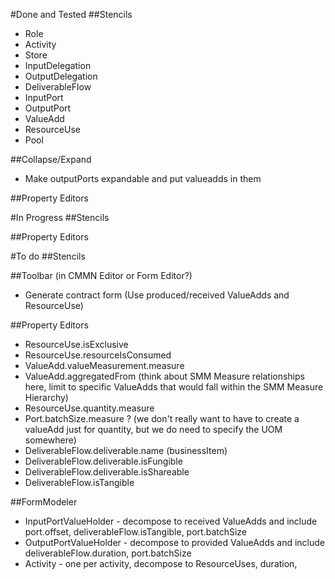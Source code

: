 #Done and Tested
##Stencils
 - Role
 - Activity
 - Store
 - InputDelegation
 - OutputDelegation
 - DeliverableFlow
 - InputPort
 - OutputPort
 - ValueAdd
 - ResourceUse
 - Pool

##Collapse/Expand
 - Make outputPorts expandable and put valueadds in them

##Property Editors

#In Progress
##Stencils

##Property Editors

#To do
##Stencils
 
##Toolbar (in CMMN Editor or Form Editor?)
 - Generate contract form (Use produced/received ValueAdds and ResourceUse)
 
##Property Editors
 - ResourceUse.isExclusive
 - ResourceUse.resourceIsConsumed
 - ValueAdd.valueMeasurement.measure
 - ValueAdd.aggregatedFrom (think about SMM Measure relationships here, limit to specific ValueAdds that would fall within the SMM Measure Hierarchy)
 - ResourceUse.quantity.measure
 - Port.batchSize.measure ? (we don't really want to have to create a valueAdd just for quantity, but we do need to specify the UOM somewhere)
 - DeliverableFlow.deliverable.name (businessItem)
 - DeliverableFlow.deliverable.isFungible 
 - DeliverableFlow.deliverable.isShareable 
 - DeliverableFlow.isTangible 

##FormModeler
 - InputPortValueHolder - decompose to received ValueAdds and include port.offset, deliverableFlow.isTangible, port.batchSize
 - OutputPortValueHolder - decompose to provided ValueAdds and include deliverableFlow.duration, port.batchSize
 - Activity - one per activity, decompose to ResourceUses, duration,

